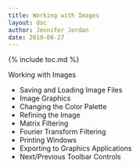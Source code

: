 ```yaml
---
title: Working with Images
layout: doc
author: Jennifer Jordan
date: 2019-08-27
---
```


{% include toc.md %}

Working with Images
- Saving and Loading Image Files
- Image Graphics
- Changing the Color Palette
- Refining the Image
- Matrix Filtering
- Fourier Transform Filtering
- Printing Windows
- Exporting to Graphics Applications
- Next/Previous Toolbar Controls
